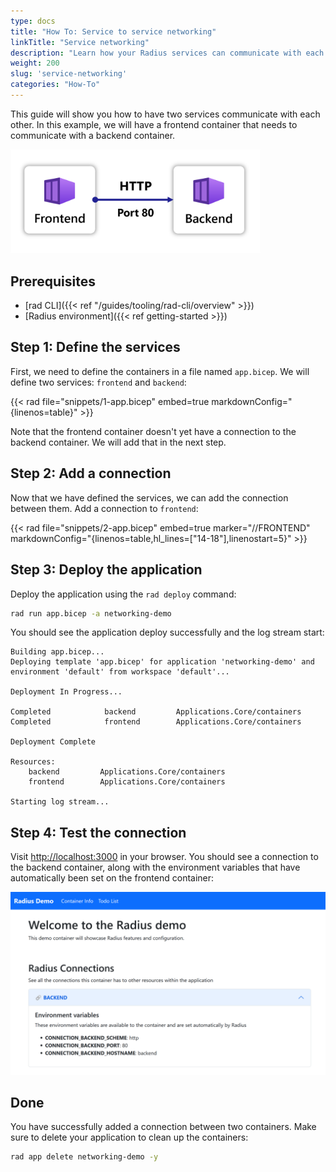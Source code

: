 ```yaml
---
type: docs
title: "How To: Service to service networking"
linkTitle: "Service networking"
description: "Learn how your Radius services can communicate with each other"
weight: 200
slug: 'service-networking'
categories: "How-To"
---
```


This guide will show you how to have two services communicate with each other. In this example, we will have a frontend container that needs to communicate with a backend container.

<img src="overview.png" alt="Diagram of the frontend talking to the backend over HTTP port 80" width="400px" >

## Prerequisites

- [rad CLI]({{< ref "/guides/tooling/rad-cli/overview" >}})
- [Radius environment]({{< ref getting-started >}})

## Step 1: Define the services

First, we need to define the containers in a file named `app.bicep`. We will define two services: `frontend` and `backend`:

{{< rad file="snippets/1-app.bicep" embed=true markdownConfig="{linenos=table}" >}}

Note that the frontend container doesn't yet have a connection to the backend container. We will add that in the next step.

## Step 2: Add a connection

Now that we have defined the services, we can add the connection between them. Add a connection to `frontend`:

{{< rad file="snippets/2-app.bicep" embed=true marker="//FRONTEND" markdownConfig="{linenos=table,hl_lines=[\"14-18\"],linenostart=5}" >}}

## Step 3: Deploy the application

Deploy the application using the `rad deploy` command:

```bash
rad run app.bicep -a networking-demo
```

You should see the application deploy successfully and the log stream start:

```
Building app.bicep...
Deploying template 'app.bicep' for application 'networking-demo' and environment 'default' from workspace 'default'...

Deployment In Progress...

Completed            backend         Applications.Core/containers
Completed            frontend        Applications.Core/containers

Deployment Complete

Resources:
    backend         Applications.Core/containers
    frontend        Applications.Core/containers

Starting log stream...
```

## Step 4: Test the connection

Visit [http://localhost:3000](http://localhost:3000) in your browser. You should see a connection to the backend container, along with the environment variables that have automatically been set on the frontend container:

<img src="backend-connection.png" alt="Screenshot of the demo container showing the backend connections" width="600px" >

## Done

You have successfully added a connection between two containers. Make sure to delete your application to clean up the containers:

```bash
rad app delete networking-demo -y
```

